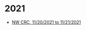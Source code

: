 # 2021
* [NW CRC,  11/20/2021 to 11/21/2021](https://www.tournamentsoftware.com/sport/tournament?id=840622A6-46B1-4C0E-A1C0-716967736F7F) 
